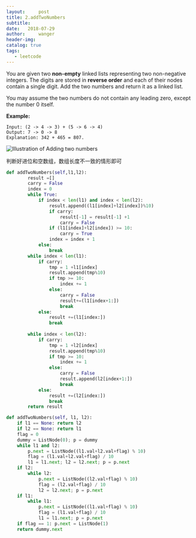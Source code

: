 ```yaml
---
layout:     post
title: 2.addTwoNumbers
subtitle:  
date:   2018-07-29
author:     wanger
header-img: 
catalog: true
tags: 
   - leetcode
---
```

You are given two **non-empty** linked lists representing two non-negative integers. The digits are stored in **reverse order** and each of their nodes contain a single digit. Add the two numbers and return it as a linked list.

You may assume the two numbers do not contain any leading zero, except the number 0 itself.

**Example:**

```
Input: (2 -> 4 -> 3) + (5 -> 6 -> 4)
Output: 7 -> 0 -> 8
Explanation: 342 + 465 = 807.
```

![Illustration of Adding two numbers](https://leetcode.com/problems/add-two-numbers/Figures/2_add_two_numbers.svg) 

判断好进位和空数组，数组长度不一致的情形即可



```python
def addTwoNumbers(self,l1,l2):
		result =[]
		carry = False
		index = 0
		while True:
			if index < len(l1) and index < len(l2):
				result.append((l1[index]+l2[index])%10)
				if carry:
					result[-1] = result[-1] +1
					carry = False
				if (l1[index]+l2[index]) >= 10:
					carry = True
				index = index + 1
			else: 
				break
		while index < len(l1):
			if carry:
				tmp = 1 +l1[index]
				result.append(tmp%10)
				if tmp >= 10:
					index += 1
				else:
					carry = False
					result+=(l1[index+1:])
					break
			else:
				result +=(l1[index:])
				break
				
		while index < len(l2):
			if carry:
				tmp = 1 +l2[index]
				result.append(tmp%10)
				if tmp >= 10:
					index += 1
				else:
					carry = False
					result.append(l2[index+1:])
					break
			else: 
				result +=(l2[index:])
				break
		return result
```

```python
def addTwoNumbers(self, l1, l2):
    if l1 == None: return l2
    if l2 == None: return l1
    flag = 0
    dummy = ListNode(0); p = dummy
    while l1 and l2:
        p.next = ListNode((l1.val+l2.val+flag) % 10)
        flag = (l1.val+l2.val+flag) / 10
        l1 = l1.next; l2 = l2.next; p = p.next
    if l2:
        while l2:
            p.next = ListNode((l2.val+flag) % 10)
            flag = (l2.val+flag) / 10
            l2 = l2.next; p = p.next
    if l1:
        while l1:
            p.next = ListNode((l1.val+flag) % 10)
            flag = (l1.val+flag) / 10
            l1 = l1.next; p = p.next
    if flag == 1: p.next = ListNode(1)
    return dummy.next
```

